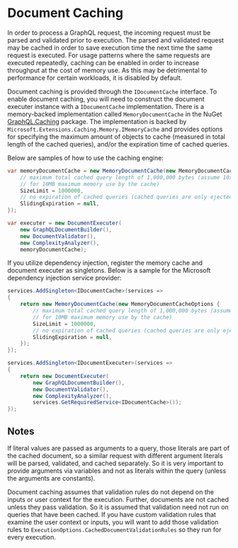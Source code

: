 # Document Caching

In order to process a GraphQL request, the incoming request must be parsed and validated prior to execution. The parsed and validated
request may be cached in order to save execution time the next time the same request is executed. For usage patterns where the same
requests are executed repeatedly, caching can be enabled in order to increase throughput at the cost of memory use. As this may be
detrimental to performance for certain workloads, it is disabled by default.

Document caching is provided through the `IDocumentCache` interface. To enable document caching, you will need to construct the document
executer instance with a `IDocumentCache` implementation. There is a memory-backed implementation called `MemoryDocumentCache` in the NuGet
[GraphQL.Caching](https://www.nuget.org/packages/GraphQL.Caching/) package. The implementation is backed by
`Microsoft.Extensions.Caching.Memory.IMemoryCache` and provides options for specifying the maximum amount of objects to cache
(measured in total length of the cached queries), and/or the expiration time of cached queries.

Below are samples of how to use the caching engine:

```cs
var memoryDocumentCache = new MemoryDocumentCache(new MemoryDocumentCacheOptions {
    // maximum total cached query length of 1,000,000 bytes (assume 10x memory usage
    // for 10MB maximum memory use by the cache)
    SizeLimit = 1000000,
    // no expiration of cached queries (cached queries are only ejected when the cache is full)
    SlidingExpiration = null,
});

var executer = new DocumentExecuter(
    new GraphQLDocumentBuilder(),
    new DocumentValidator(),
    new ComplexityAnalyzer(),
    memoryDocumentCache);
```

If you utilize dependency injection, register the memory cache and document executer as singletons. Below is a sample for the
Microsoft dependency injection service provider:

```cs
services.AddSingleton<IDocumentCache>(services =>
{
    return new MemoryDocumentCache(new MemoryDocumentCacheOptions {
        // maximum total cached query length of 1,000,000 bytes (assume 10x memory usage
        // for 10MB maximum memory use by the cache)
        SizeLimit = 1000000,
        // no expiration of cached queries (cached queries are only ejected when the cache is full)
        SlidingExpiration = null,
    });
});

services.AddSingleton<IDocumentExecuter>(services =>
{
    return new DocumentExecuter(
        new GraphQLDocumentBuilder(),
        new DocumentValidator(),
        new ComplexityAnalyzer(),
        services.GetRequiredService<IDocumentCache>());
});
```

## Notes

If literal values are passed as arguments to a query, those literals are part of the cached document, so a
similar request with different argument literals will be parsed, validated, and cached separately. So it is very
important to provide arguments via variables and not as literals within the query (unless the arguments are constants).

Document caching assumes that validation rules do not depend on the inputs or user context for the execution. Further,
documents are not cached unless they pass validation. So it is assumed that validation need not run on queries that
have been cached. If you have custom validation rules that examine the user context or inputs, you will want to add
those validation rules to `ExecutionOptions.CachedDocumentValidationRules` so they run for every execution.
